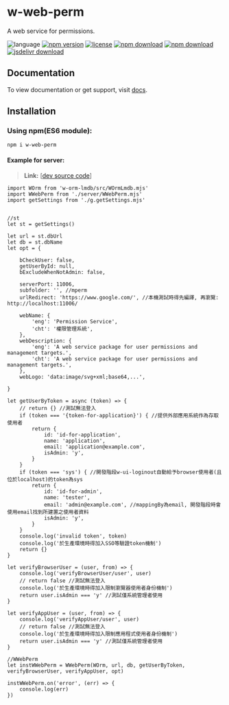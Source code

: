 # w-web-perm
A web service for permissions.

![language](https://img.shields.io/badge/language-JavaScript-orange.svg) 
[![npm version](http://img.shields.io/npm/v/w-web-perm.svg?style=flat)](https://npmjs.org/package/w-web-perm) 
[![license](https://img.shields.io/npm/l/w-web-perm.svg?style=flat)](https://npmjs.org/package/w-web-perm) 
[![npm download](https://img.shields.io/npm/dt/w-web-perm.svg)](https://npmjs.org/package/w-web-perm) 
[![npm download](https://img.shields.io/npm/dm/w-web-perm.svg)](https://npmjs.org/package/w-web-perm) 
[![jsdelivr download](https://img.shields.io/jsdelivr/npm/hm/w-web-perm.svg)](https://www.jsdelivr.com/package/npm/w-web-perm)

## Documentation
To view documentation or get support, visit [docs](https://yuda-lyu.github.io/w-web-perm/WWebPerm.html).

## Installation
### Using npm(ES6 module):
```alias
npm i w-web-perm
```

#### Example for server:
> **Link:** [[dev source code](https://github.com/yuda-lyu/w-web-perm/blob/master/srv.mjs)]
```alias
import WOrm from 'w-orm-lmdb/src/WOrmLmdb.mjs'
import WWebPerm from './server/WWebPerm.mjs'
import getSettings from './g.getSettings.mjs'


//st
let st = getSettings()

let url = st.dbUrl
let db = st.dbName
let opt = {

    bCheckUser: false,
    getUserById: null,
    bExcludeWhenNotAdmin: false,

    serverPort: 11006,
    subfolder: '', //mperm
    urlRedirect: 'https://www.google.com/', //本機測試時得先編譯, 再瀏覽: http://localhost:11006/

    webName: {
        'eng': 'Permission Service',
        'cht': '權限管理系統',
    },
    webDescription: {
        'eng': 'A web service package for user permissions and management targets.',
        'cht': 'A web service package for user permissions and management targets.',
    },
    webLogo: 'data:image/svg+xml;base64,...',

}

let getUserByToken = async (token) => {
    // return {} //測試無法登入
    if (token === '{token-for-application}') { //提供外部應用系統作為存取使用者
        return {
            id: 'id-for-application',
            name: 'application',
            email: 'application@example.com',
            isAdmin: 'y',
        }
    }
    if (token === 'sys') { //開發階段w-ui-loginout自動給予browser使用者(且位於localhost)的token為sys
        return {
            id: 'id-for-admin',
            name: 'tester',
            email: 'admin@example.com', //mappingBy為email, 開發階段時會使用email找到所建置之使用者資料
            isAdmin: 'y',
        }
    }
    console.log('invalid token', token)
    console.log('於生產環境時得加入SSO等驗證token機制')
    return {}
}

let verifyBrowserUser = (user, from) => {
    console.log('verifyBrowserUser/user', user)
    // return false //測試無法登入
    console.log('於生產環境時得加入限制瀏覽器使用者身份機制')
    return user.isAdmin === 'y' //測試僅系統管理者使用
}

let verifyAppUser = (user, from) => {
    console.log('verifyAppUser/user', user)
    // return false //測試無法登入
    console.log('於生產環境時得加入限制應用程式使用者身份機制')
    return user.isAdmin === 'y' //測試僅系統管理者使用
}

//WWebPerm
let instWWebPerm = WWebPerm(WOrm, url, db, getUserByToken, verifyBrowserUser, verifyAppUser, opt)

instWWebPerm.on('error', (err) => {
    console.log(err)
})
```
